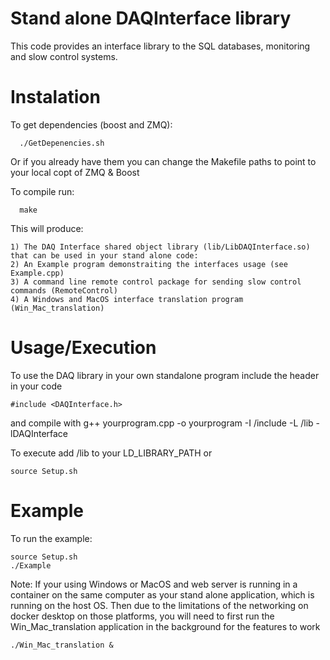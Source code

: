 # Stand alone DAQInterface library

This code provides an interface library to the SQL databases, monitoring and slow control systems. 


# Instalation

To get dependencies (boost and ZMQ):

      ./GetDepenencies.sh

Or if you already have them you can change the Makefile paths to point to your local copt of ZMQ & Boost 

To compile run:

      make

This will produce:

    1) The DAQ Interface shared object library (lib/LibDAQInterface.so) that can be used in your stand alone code:
    2) An Example program demonstraiting the interfaces usage (see Example.cpp)
    3) A command line remote control package for sending slow control commands (RemoteControl)
    4) A Windows and MacOS interface translation program (Win_Mac_translation)


# Usage/Execution

To use the DAQ library in your own standalone program include the header in your code 
  
    #include <DAQInterface.h>

and compile with g++ yourprogram.cpp -o yourprogram -I <path to repo>/include -L <path to repo>/lib -lDAQInterface

To execute add <path to repo>/lib to your LD_LIBRARY_PATH or

    source Setup.sh


# Example

To run the example:

    source Setup.sh
    ./Example

Note: If your using Windows or MacOS and web server is running in a container on the same computer as your stand alone application, which is running on the host OS. Then due to the limitations of the networking on docker desktop on those platforms, you will need to first run the Win_Mac_translation application in the background for the features to work

    ./Win_Mac_translation &
